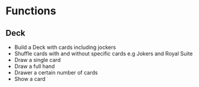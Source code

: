 # Functions

## Deck

* Build a Deck with cards including jockers
* Shuffle cards with and without specific cards e.g Jokers and Royal Suite
* Draw a single card
* Draw a full hand
* Drawer a certain number of cards
* Show a card